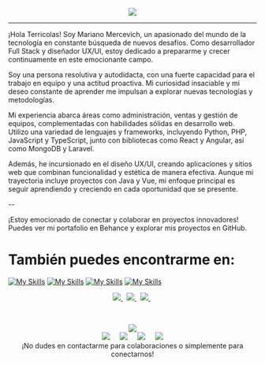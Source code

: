 
<p align="center"> <img src="https://repository-images.githubusercontent.com/462900780/0a10af70-6cbf-46df-9071-0ff586a3b1d6"><img/> </p>

 --- 

¡Hola Terricolas! Soy Mariano Mercevich, un apasionado del mundo de la tecnología en constante búsqueda de nuevos desafíos. Como desarrollador Full Stack y diseñador UX/UI, estoy dedicado a prepararme y crecer continuamente en este emocionante campo.

Soy una persona resolutiva y autodidacta, con una fuerte capacidad para el trabajo en equipo y una actitud proactiva. Mi curiosidad insaciable y mi deseo constante de aprender me impulsan a explorar nuevas tecnologías y metodologías.

Mi experiencia abarca áreas como administración, ventas y gestión de equipos, complementadas con habilidades sólidas en desarrollo web. Utilizo una variedad de lenguajes y frameworks, incluyendo Python, PHP, JavaScript y TypeScript, junto con bibliotecas como React y Angular, así como MongoDB y Laravel.

Además, he incursionado en el diseño UX/UI, creando aplicaciones y sitios web que combinan funcionalidad y estética de manera efectiva. Aunque mi trayectoria incluye proyectos con Java y Vue, mi enfoque principal es seguir aprendiendo y creciendo en cada oportunidad que se presente.

--

¡Estoy emocionado de conectar y colaborar en proyectos innovadores! Puedes ver mi portafolio en Behance y explorar mis proyectos en GitHub.

# También puedes encontrarme en:

[![My Skills](https://skillicons.dev/icons?i=linkedin)](https://www.linkedin.com/in/mariano-mercevich-41b62624/ )
[![My Skills](https://skillicons.dev/icons?i=instagram)](https://www.instagram.com/marito_live/)
[![My Skills](https://skillicons.dev/icons?i=xd)](https://www.behance.net/marianomarcevi)
[![My Skills](https://skillicons.dev/icons?i=github)](https://marianomercevich.github.io/profolio_personal/)

 <p align="center">
  <a href="https://www.linkedin.com/in/mariano-mercevich-41b62624/">
    <img src="https://skillicons.dev/icons?i=linkedin" />
  </a> &nbsp;
  <a href="https://www.instagram.com/marito_live/">
    <img src="https://skillicons.dev/icons?i=instagram" />
  </a> &nbsp;
  <a href="https://skillicons.dev">
    <img src="https://skillicons.dev/icons?i=docker" />
  </a> &nbsp;
</p>

<br>

<p align="center">
  <a href="https://skillicons.dev">
    <img src="https://skillicons.dev/icons?i=git,kubernetes,docker,c,vim" />
  </a>

<br>
<a href="https://www.javascript.com/" ><img src="https://skillicons.dev/icons?i=linkedin" /></a> &nbsp; &nbsp;
<a href="https://www.figma.com/" ><img src="https://skillicons.dev/icons?i=instagram" /></a>   &nbsp; &nbsp;
<a href="https://www.adobe.com/in/products/photoshop.html" ><img src="https://skillicons.dev/icons?i=xd"  /></a>   &nbsp; &nbsp;
<a href="https://www.adobe.com/in/products/illustrator.html"><img src="https://skillicons.dev/icons?i=github"/></a>  

<br>
¡No dudes en contactarme para colaboraciones o simplemente para conectarnos!





